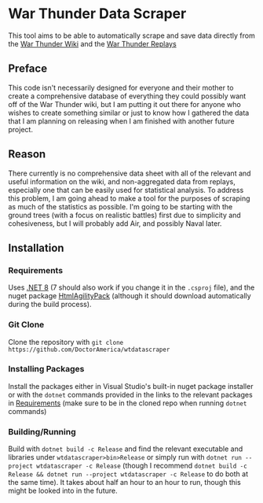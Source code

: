 # War Thunder Data Scraper

This tool aims to be able to automatically scrape and save data directly from the [War Thunder Wiki](wiki.warthunder.com) and the [War Thunder Replays](https://warthunder.com/en/tournament/replay/)

## Preface

This code isn't necessarily designed for everyone and their mother to create a comprehensive database of everything they could possibly want off of the War Thunder wiki, but I am putting it out there for anyone who wishes to create something similar or just to know how I gathered the data that I am planning on releasing when I am finished with another future project.

## Reason

There currently is no comprehensive data sheet with all of the relevant and useful information on the wiki, and non-aggregated data from replays, especially one that can be easily used for statistical analysis. To address this problem, I am going ahead to make a tool for the purposes of scraping as much of the statistics as possible. I'm going to be starting with the ground trees (with a focus on realistic battles) first due to simplicity and cohesiveness, but I will probably add Air, and possibly Naval later.

## Installation

### Requirements

Uses [.NET 8](https://dotnet.microsoft.com/en-us/download/dotnet/8.0) (7 should also work if you change it in the `.csproj` file), and the nuget package [HtmlAgilityPack](https://www.nuget.org/packages/HtmlAgilityPack) (although it should download automatically during the build process).

### Git Clone

Clone the repository with `git clone https://github.com/DoctorAmerica/wtdatascraper`

### Installing Packages

Install the packages either in Visual Studio's built-in nuget package installer or with the `dotnet` commands provided in the links to the relevant packages in [Requirements](###Requirements) (make sure to be in the cloned repo when running `dotnet` commands)

### Building/Running

Build with `dotnet build -c Release` and find the relevant executable and libraries under `wtdatascraper>bin>Release`
or simply run with `dotnet run --project wtdatascraper -c Release` (though I recommend `dotnet build -c Release && dotnet run --project wtdatascraper -c Release` to do both at the same time). It takes about half an hour to an hour to run, though this might be looked into in the future.
